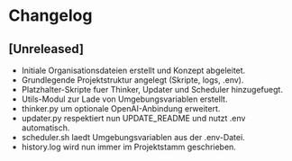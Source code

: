 # Changelog

## [Unreleased]
- Initiale Organisationsdateien erstellt und Konzept abgeleitet.
- Grundlegende Projektstruktur angelegt (Skripte, logs, .env).
- Platzhalter-Skripte fuer Thinker, Updater und Scheduler hinzugefuegt.
- Utils-Modul zur Lade von Umgebungsvariablen erstellt.
- thinker.py um optionale OpenAI-Anbindung erweitert.
- updater.py respektiert nun UPDATE_README und nutzt .env automatisch.
- scheduler.sh laedt Umgebungsvariablen aus der .env-Datei.
- history.log wird nun immer im Projektstamm geschrieben.
